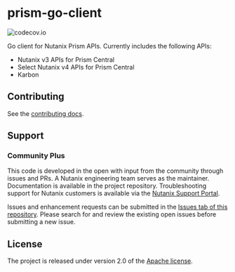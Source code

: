 # prism-go-client
![codecov.io](https://codecov.io/github/nutanix-cloud-native/prism-go-client/coverage.svg?branch=main)

Go client for Nutanix Prism APIs. Currently includes the following APIs:
- Nutanix v3 APIs for Prism Central
- Select Nutanix v4 APIs for Prism Central
- Karbon

## Contributing
See the [contributing docs](CONTRIBUTING.md).

## Support
### Community Plus

This code is developed in the open with input from the community through issues and PRs. A Nutanix engineering team serves as the maintainer. Documentation is available in the project repository. Troubleshooting support for Nutanix customers is available via the [Nutanix Support Portal](https://www.nutanix.com/support-services/product-support).

Issues and enhancement requests can be submitted in the [Issues tab of this repository](../../issues). Please search for and review the existing open issues before submitting a new issue.

## License
The project is released under version 2.0 of the [Apache license](http://www.apache.org/licenses/LICENSE-2.0).



